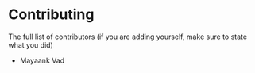 # Contributing

The full list of contributors (if you are adding yourself, make sure to state what you did)

* Mayaank Vad

